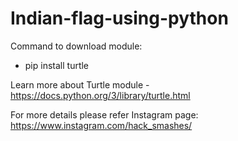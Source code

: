 # Indian-flag-using-python

Command to download module:
  - pip install turtle

Learn more about Turtle module - https://docs.python.org/3/library/turtle.html

For more details please refer Instagram page: https://www.instagram.com/hack_smashes/
